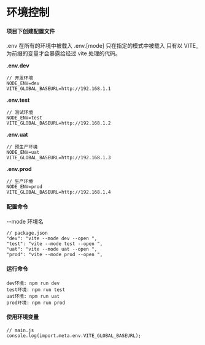 # 环境控制

#### 项目下创建配置文件

.env 在所有的环境中被载入
.env.[mode] 只在指定的模式中被载入
只有以 VITE\_ 为前缀的变量才会暴露给经过 vite 处理的代码。

**.env.dev**

```
// 开发环境
NODE_ENV=dev
VITE_GLOBAL_BASEURL=http://192.168.1.1
```

**.env.test**

```
// 测试环境
NODE_ENV=test
VITE_GLOBAL_BASEURL=http://192.168.1.2
```

**.env.uat**

```
// 预生产环境
NODE_ENV=uat
VITE_GLOBAL_BASEURL=http://192.168.1.3
```

**.env.prod**

```
// 生产环境
NODE_ENV=prod
VITE_GLOBAL_BASEURL=http://192.168.1.4
```

#### 配置命令

--mode 环境名

```
// package.json
"dev": "vite --mode dev --open ",
"test": "vite --mode test --open ",
"uat": "vite --mode uat --open ",
"prod": "vite --mode prod --open ",
```

#### 运行命令

```
dev环境: npm run dev
test环境: npm run test
uat环境: npm run uat
prod环境: npm run prod
```

#### 使用环境变量

```
// main.js
console.log(import.meta.env.VITE_GLOBAL_BASEURL);
```
